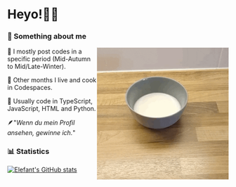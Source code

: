 # Heyo!👋🏻
### 📌 Something about me
<img align="right" alt="Elefant9477" width="300" src="https://github.com/Elefant9477/Elefant9477/blob/main/cereal.gif" />


🍪 I mostly post codes in a specific period (Mid-Autumn to Mid/Late-Winter).

🍳 Other months I live and cook in Codespaces.

🧮 Usually code in TypeScript, JavaScript, HTML and Python.

🪶"*Wenn du mein Profil ansehen, gewinne ich.*"













### 📊 Statistics
[![Elefant's GitHub stats](https://github-readme-stats.vercel.app/api?username=elefant9477&theme=transparent)](https://github.com/anuraghazra/github-readme-stats)

<!---
Elefant9477/Elefant9477 is a ✨ special ✨ repository because its `README.md` (this file) appears on your GitHub profile.
You can click the Preview link to take a look at your changes.
--->
<!---
Elefant9477/Elefant9477 is a ✨ special ✨ repository because its `README.md` (this file) appears on your GitHub profile.
You can click the Preview link to take a look at your changes.
--->
